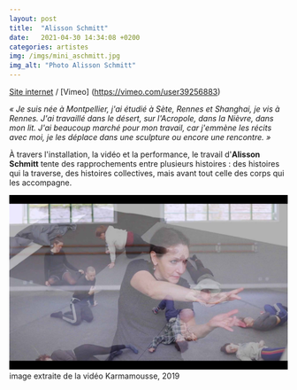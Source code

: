 ```yaml
---
layout: post
title:  "Alisson Schmitt"
date:   2021-04-30 14:34:08 +0200
categories: artistes
img: /imgs/mini_aschmitt.jpg
img_alt: "Photo Alisson Schmitt"
---
```

[Site internet](https://www.alisson-schmitt.com/) / [Vimeo] (https://vimeo.com/user39256883)

*« Je suis née à Montpellier, j'ai étudié à Sète, Rennes et Shanghai, je vis à Rennes. J'ai travaillé dans le désert, sur l'Acropole, dans la Nièvre, dans mon lit. J'ai beaucoup marché pour mon travail, car j'emmène les récits avec moi, je les déplace dans une sculpture ou encore une rencontre. »*

À travers l'installation, la vidéo et la performance, le travail d'**Alisson Schmitt** tente des rapprochements entre plusieurs histoires : des histoires qui la traverse, des histoires collectives, mais avant tout celle des corps qui les accompagne.  


![visuel guerrière](/imgs/aschmitt.jpg)
image extraite de la vidéo Karmamousse, 2019
